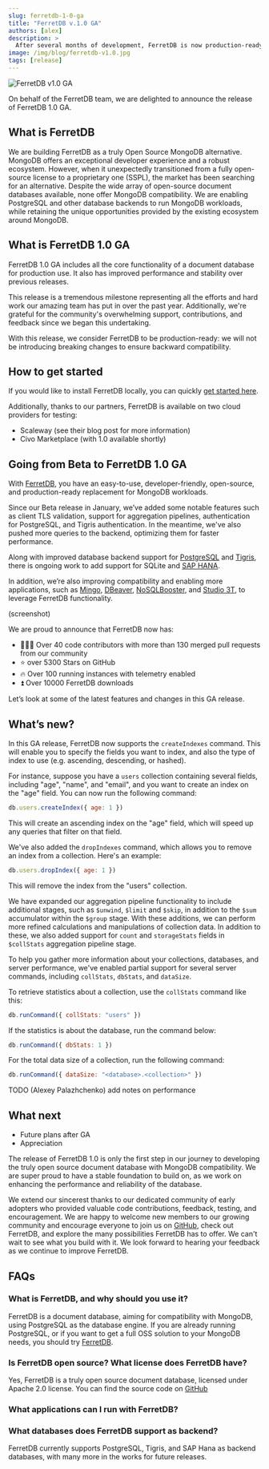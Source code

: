 ```yaml
---
slug: ferretdb-1-0-ga
title: "FerretDB v.1.0 GA"
authors: [alex]
description: >
  After several months of development, FerretDB is now production-ready. We are excited to announce the general availability of FerretDB v1.0.
image: /img/blog/ferretdb-v1.0.jpg
tags: [release]
---
```


![FerretDB v1.0 GA](/img/blog/ferretdb-v1.0.jpg)

On behalf of the FerretDB team, we are delighted to announce the release of FerretDB 1.0 GA.

## What is FerretDB

We are building FerretDB as a truly Open Source MongoDB alternative. 
MongoDB offers an exceptional developer experience and a robust ecosystem. However, when it unexpectedly transitioned from a fully open-source license to a proprietary one (SSPL), the market has been searching for an alternative. Despite the wide array of open-source document databases available, none offer MongoDB compatibility.
We are enabling PostgreSQL and other database backends to run MongoDB workloads, while retaining the unique opportunities provided by the existing ecosystem around MongoDB.

## What is FerretDB 1.0 GA

FerretDB 1.0 GA includes all the core functionality of a document database for production use.
It also has improved performance and stability over previous releases.

This release is a tremendous milestone representing all the efforts and hard work our amazing team has put in over the past year.
Additionally, we're grateful for the community's overwhelming support, contributions, and feedback since we began this undertaking.

With this release, we consider FerretDB to be production-ready: we will not be introducing breaking changes to ensure backward compatibility.

## How to get started

If you would like to install FerretDB locally, you can quickly [get started here](https://docs.ferretdb.io/quickstart-guide/).

Additionally, thanks to our partners, FerretDB is available on two cloud providers for testing:

* Scaleway (see their blog post for more information)
* Civo Marketplace (with 1.0 available shortly)

## Going from Beta to FerretDB 1.0 GA

With [FerretDB](https://www.ferretdb.io/), you have an easy-to-use, developer-friendly, open-source, and production-ready replacement for MongoDB workloads.

Since our Beta release in January, we’ve added some notable features such as client TLS validation, support for aggregation pipelines, authentication for PostgreSQL, and Tigris authentication.
In the meantime, we've also pushed more queries to the backend, optimizing them for faster performance.

Along with improved database backend support for [PostgreSQL](https://www.postgresql.org/) and [Tigris](https://www.tigrisdata.com/), there is ongoing work to add support for SQLite and [SAP HANA](https://www.sap.com/products/technology-platform/hana.html).

In addition, we’re also improving compatibility and enabling more applications, such as [Mingo](https://mingo.io/), [DBeaver](https://dbeaver.io/), [NoSQLBooster](https://nosqlbooster.com/), and [Studio 3T](https://studio3t.com/), to leverage FerretDB functionality.

(screenshot)

We are proud to announce that FerretDB now has:

* 👨🏻‍💻 Over 40 code contributors with more than 130 merged pull requests from our community
* ⭐️ over 5300 Stars on GitHub
* 🔥 Over 100 running instances with telemetry enabled
* ⏫ Over 10000 FerretDB downloads

Let’s look at some of the latest features and changes in this GA release.

## What’s new?

In this GA release, FerretDB now supports the `createIndexes` command.
This will enable you to specify the fields you want to index, and also the type of index to use (e.g. ascending, descending, or hashed).

For instance, suppose you have a `users` collection containing several fields, including "age", "name", and "email", and you want to create an index on the "age" field.
You can now run the following command:

```js
db.users.createIndex({ age: 1 })
```

This will create an ascending index on the "age" field, which will speed up any queries that filter on that field.

We've also added the `dropIndexes` command, which allows you to remove an index from a collection.
Here's an example:

```js
db.users.dropIndex({ age: 1 })
```

This will remove the index from the "users" collection.

We have expanded our aggregation pipeline functionality to include additional stages, such as `$unwind`, `$limit` and `$skip`, in addition to the `$sum` accumulator within the `$group` stage.
With these additions, we can perform more refined calculations and manipulations of collection data.
In addition to these, we also added support for `count` and `storageStats` fields in `$collStats` aggregation pipeline stage.

To help you gather more information about your collections, databases, and server performance, we've enabled partial support for several server commands, including `collStats`, `dbStats`, and `dataSize`.

To retrieve statistics about a collection, use the `collStats` command like this:

```js
db.runCommand({ collStats: "users" })
```

If the statistics is about the database, run the command below:

```js
db.runCommand({ dbStats: 1 })
```

For the total data size of a collection, run the following command:

```js
db.runCommand({ dataSize: "<database>.<collection>" })
```

TODO (Alexey Palazhchenko) add notes on performance 

## What next

* Future plans after GA
* Appreciation

The release of FerretDB 1.0 is only the first step in our journey to  developing the truly open source document database with MongoDB compatibility.
We are super proud to have a stable foundation to build on, as we work on enhancing the performance and reliability of the database.

We extend our sincerest thanks to our dedicated community of early adopters who provided valuable code contributions, feedback, testing, and encouragement.
We are happy to welcome new members to our growing community and encourage everyone to join us on [GitHub](https://github.com/FerretDB/FerretDB/), check out FerretDB, and explore the many possibilities FerretDB has to offer.
We can't wait to see what you build with it.
We look forward to hearing your feedback as we continue to improve FerretDB.

## FAQs

### What is FerretDB, and why should you use it?

FerretDB is a document database, aiming for compatibility with MongoDB, using PostgreSQL as the database engine.
If you are already running PostgreSQL, or if you want to get a full OSS solution to your MongoDB needs, you should try [FerretDB](https://docs.ferretdb.io/quickstart-guide/).

### Is FerretDB open source? What license does FerretDB have?

Yes, FerretDB is a truly open source document database, licensed under Apache 2.0 license.
You can find the source code on [GitHub](https://github.com/FerretDB/FerretDB/)

### What applications can I run with FerretDB?

### What databases does FerretDB support as backend?

FerretDB currently supports PostgreSQL, Tigris, and SAP Hana as backend databases, with many more in the works for future releases.
